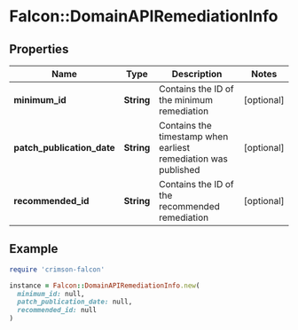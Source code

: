# Falcon::DomainAPIRemediationInfo

## Properties

| Name | Type | Description | Notes |
| ---- | ---- | ----------- | ----- |
| **minimum_id** | **String** | Contains the ID of the minimum remediation | [optional] |
| **patch_publication_date** | **String** | Contains the timestamp when earliest remediation was published | [optional] |
| **recommended_id** | **String** | Contains the ID of the recommended remediation | [optional] |

## Example

```ruby
require 'crimson-falcon'

instance = Falcon::DomainAPIRemediationInfo.new(
  minimum_id: null,
  patch_publication_date: null,
  recommended_id: null
)
```

